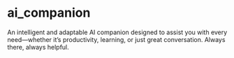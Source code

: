 # ai_companion
An intelligent and adaptable AI companion designed to assist you with every need—whether it’s productivity, learning, or just great conversation. Always there, always helpful.
